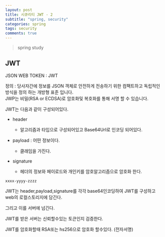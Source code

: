 ```yaml
---
layout: post
title: 시큐리티 JWT - 2
subtitle: "spring, security"
categories: spring
tags: security
comments: true
---
```

> spring study

## JWT
  JSON WEB TOKEN : JWT

  정의 : 당사자간에 정보를 JSON 객체로 안전하게 전송하기 위한 컴팩트하고 독립적인 방식을 정의 하는 개방형 표준 입니다.   
  JWP는 비밀(RSA or ECDSA)로 암호화및 복호화를 통해 서명 할 수 있습니다.

  JWT는 다음과 같이 구성되어있다. 
  - header
    - 알고리즘과 타입으로 구성되어있고 Base64UrI로 인코딩 되어있다.
    
  - payload : 어떤 정보이다. 
    - 클래임을 가진다. 

  - signature
    - 헤더의 정보와 페이로드와 개인키를 암호알고리즘으로 암호화 한다. 

  ```
  xxxx-yyyy-zzzz
  ```
  
  JWT는 header,payload,signature를 각각 base64인코딩하여 JWT를 구성하고 web의 로컬스토리지에 담긴다.

  그리고 이를 서버에 넘긴다. 

  JWT를 받은 서버는 신뢰할수있는 토큰인지 검증한다. 

  JWT를 암호화할때 RSA또는 hs256으로 암호화 할수있다. (전자서명)